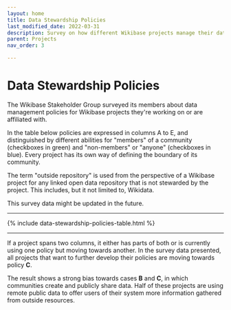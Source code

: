 ```yaml
---
layout: home
title: Data Stewardship Policies
last_modified_date: 2022-03-31
description: Survey on how different Wikibase projects manage their data in relation to outside communities
parent: Projects
nav_order: 3

---
```


# Data Stewardship Policies

The Wikibase Stakeholder Group surveyed its members about data management policies for Wikibase projects they're working on or are affiliated with.

In the table below policies are expressed in columns A to E, and distinguished by different abilities for "members" of a community (checkboxes in green) and "non-members" or "anyone" (checkboxes in blue). Every project has its own way of defining the boundary of its community.

The term "outside repository" is used from the perspective of a Wikibase project for any linked open data repository that is not stewarded by the project. This includes, but it not limited to, Wikidata.

This survey data might be updated in the future.

<hr>

{% include data-stewardship-policies-table.html %}

<hr>

If a project spans two columns, it either has parts of both or is currently using one policy but moving towards another. In the survey data presented, all projects that want to further develop their policies are moving towards policy **C**.

The result shows a strong bias towards cases **B** and **C**, in which communities create and publicly share data. Half of these projects are using remote public data to offer users of their system more information gathered from outside resources.

